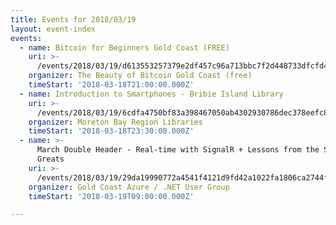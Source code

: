 ```yaml
---
title: Events for 2018/03/19
layout: event-index
events:
  - name: Bitcoin for Beginners Gold Coast (FREE)
    uri: >-
      /events/2018/03/19/d613553257379e2df457c96a713bbc7f2d448733dfcfd49bfec32ddf65e9c037
    organizer: The Beauty of Bitcoin Gold Coast (free)
    timeStart: '2018-03-18T21:00:00.000Z'
  - name: Introduction to Smartphones - Bribie Island Library
    uri: >-
      /events/2018/03/19/6cdfa4750bf83a398467050ab4302930786dec378eefc88152d132fd93730a2c
    organizer: Moreton Bay Region Libraries
    timeStart: '2018-03-18T23:30:00.000Z'
  - name: >-
      March Double Header - Real-time with SignalR + Lessons from the Software
      Greats
    uri: >-
      /events/2018/03/19/29da19990772a4541f4121d9fd42a1022fa1806ca2744fc8f9fe0000cb06cd99
    organizer: Gold Coast Azure / .NET User Group
    timeStart: '2018-03-19T09:00:00.000Z'

---
```

